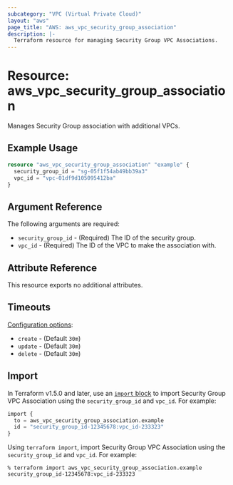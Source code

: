 ```yaml
---
subcategory: "VPC (Virtual Private Cloud)"
layout: "aws"
page_title: "AWS: aws_vpc_security_group_association"
description: |-
  Terraform resource for managing Security Group VPC Associations.
---
```


# Resource: aws_vpc_security_group_association

Manages Security Group association with additional VPCs.

## Example Usage

```terraform
resource "aws_vpc_security_group_association" "example" {
  security_group_id = "sg-05f1f54ab49bb39a3"
  vpc_id = "vpc-01df9d105095412ba"
}
```

## Argument Reference

The following arguments are required:

* `security_group_id` - (Required) The ID of the security group.
* `vpc_id` - (Required) The ID of the VPC to make the association with.


## Attribute Reference

This resource exports no additional attributes.

## Timeouts

[Configuration options](https://developer.hashicorp.com/terraform/language/resources/syntax#operation-timeouts):

* `create` - (Default `30m`)
* `update` - (Default `30m`)
* `delete` - (Default `30m`)

## Import

In Terraform v1.5.0 and later, use an [`import` block](https://developer.hashicorp.com/terraform/language/import) to import Security Group VPC Association using the `security_group_id` and `vpc_id`. For example:

```terraform
import {
  to = aws_vpc_security_group_association.example
  id = "security_group_id-12345678:vpc_id-233323"
}
```

Using `terraform import`, import Security Group VPC Association using the `security_group_id` and `vpc_id`. For example:

```console
% terraform import aws_vpc_security_group_association.example security_group_id-12345678:vpc_id-233323
```

